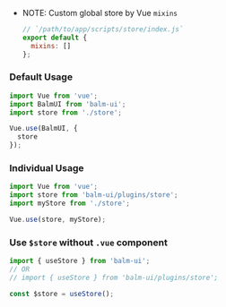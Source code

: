 - NOTE: Custom global store by Vue `mixins`

  ```js
  // `/path/to/app/scripts/store/index.js`
  export default {
    mixins: []
  };
  ```

### Default Usage

```js
import Vue from 'vue';
import BalmUI from 'balm-ui';
import store from './store';

Vue.use(BalmUI, {
  store
});
```

### Individual Usage

```js
import Vue from 'vue';
import store from 'balm-ui/plugins/store';
import myStore from './store';

Vue.use(store, myStore);
```

### Use `$store` without `.vue` component

```js
import { useStore } from 'balm-ui';
// OR
// import { useStore } from 'balm-ui/plugins/store';

const $store = useStore();
```
